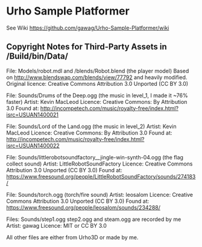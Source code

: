 # Urho Sample Platformer

See Wiki https://github.com/gawag/Urho-Sample-Platformer/wiki

## Copyright Notes for Third-Party Assets in /Build/bin/Data/

File: Models/robot.mdl and /blends/Robot.blend (the player model)
Based on http://www.blendswap.com/blends/view/77792 and heavily modified.
Original licence: Creative Commons Attribution 3.0 Unported (CC BY 3.0)

File: Sounds/Drums of the Deep.ogg (the music in level_1, I made it ~76% faster)
Artist: Kevin MacLeod
Licence: Creative Commons: By Attribution 3.0
Found at: http://incompetech.com/music/royalty-free/index.html?isrc=USUAN1400021

File: Sounds/Lord of the Land.ogg (the music in level_2)
Artist: Kevin MacLeod
Licence: Creative Commons: By Attribution 3.0
Found at: http://incompetech.com/music/royalty-free/index.html?isrc=USUAN1400022

File: Sounds/littlerobotsoundfactory__jingle-win-synth-04.ogg (the flag collect sound)
Artist: LittleRobotSoundFactory
Licence: Creative Commons Attribution 3.0 Unported (CC BY 3.0)
Found at: https://www.freesound.org/people/LittleRobotSoundFactory/sounds/274183/

File: Sounds/torch.ogg (torch/fire sound)
Artist: leosalom
Licence: Creative Commons Attribution 3.0 Unported (CC BY 3.0)
Found at: https://www.freesound.org/people/leosalom/sounds/234288/

Files: Sounds/step1.ogg step2.ogg and steam.ogg are recorded by me
Artist: gawag
Licence: MIT or CC BY 3.0

All other files are either from Urho3D or made by me.